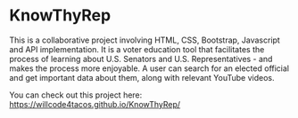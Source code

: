 # KnowThyRep

This is a collaborative project involving HTML, CSS, Bootstrap, Javascript and API implementation. It is a voter education tool that facilitates the process of learning about U.S. Senators and U.S. Representatives - and makes the process more enjoyable. A user can search for an elected official and get important data about them, along with relevant YouTube videos.

You can check out this project here: https://willcode4tacos.github.io/KnowThyRep/
